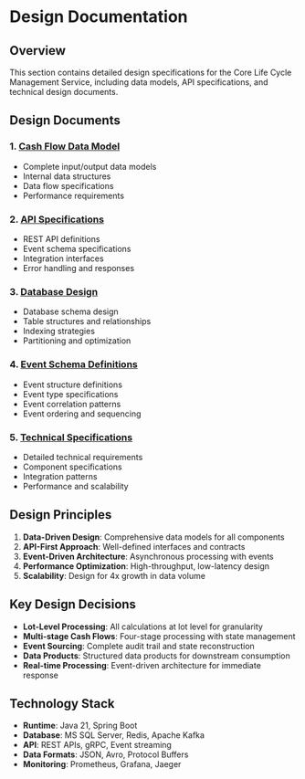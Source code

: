 # Design Documentation

## Overview

This section contains detailed design specifications for the Core Life Cycle Management Service, including data models, API specifications, and technical design documents.

## Design Documents

### 1. [Cash Flow Data Model](cash-flow-data-model.md)
- Complete input/output data models
- Internal data structures
- Data flow specifications
- Performance requirements

### 2. [API Specifications](api-specifications.md)
- REST API definitions
- Event schema specifications
- Integration interfaces
- Error handling and responses

### 3. [Database Design](database-design.md)
- Database schema design
- Table structures and relationships
- Indexing strategies
- Partitioning and optimization

### 4. [Event Schema Definitions](event-schemas.md)
- Event structure definitions
- Event type specifications
- Event correlation patterns
- Event ordering and sequencing

### 5. [Technical Specifications](technical-specifications.md)
- Detailed technical requirements
- Component specifications
- Integration patterns
- Performance and scalability

## Design Principles

1. **Data-Driven Design**: Comprehensive data models for all components
2. **API-First Approach**: Well-defined interfaces and contracts
3. **Event-Driven Architecture**: Asynchronous processing with events
4. **Performance Optimization**: High-throughput, low-latency design
5. **Scalability**: Design for 4x growth in data volume

## Key Design Decisions

- **Lot-Level Processing**: All calculations at lot level for granularity
- **Multi-stage Cash Flows**: Four-stage processing with state management
- **Event Sourcing**: Complete audit trail and state reconstruction
- **Data Products**: Structured data products for downstream consumption
- **Real-time Processing**: Event-driven architecture for immediate response

## Technology Stack

- **Runtime**: Java 21, Spring Boot
- **Database**: MS SQL Server, Redis, Apache Kafka
- **API**: REST APIs, gRPC, Event streaming
- **Data Formats**: JSON, Avro, Protocol Buffers
- **Monitoring**: Prometheus, Grafana, Jaeger
